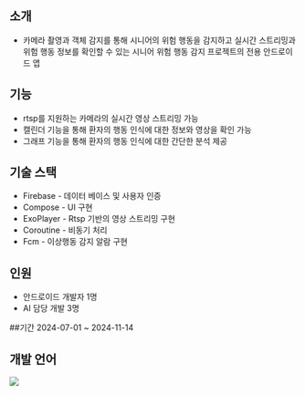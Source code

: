 ## 소개
 - 카메라 촬영과 객체 감지를 통해 시니어의 위험 행동을 감지하고 실시간 스트리밍과 위험 행동 정보를 확인할 수 있는 시니어 위험 행동 감지 프로젝트의 전용 안드로이드 앱

## 기능
- rtsp를 지원하는 카메라의 실시간 영상 스트리밍 가능  
- 캘린더 기능을 통해 환자의 행동 인식에 대한 정보와 영상을 확인 가능
- 그래프 기능을 통해 환자의 행동 인식에 대한 간단한 분석 제공

## 기술 스택
- Firebase - 데이터 베이스 및 사용자 인증
- Compose - UI 구현
- ExoPlayer - Rtsp 기반의 영상 스트리밍 구현
- Coroutine - 비동기 처리
- Fcm - 이상행동 감지 알람 구현

## 인원
- 안드로이드 개발자 1명
- AI 담당 개발 3명

##기간
2024-07-01 ~ 2024-11-14

## 개발 언어 
   <img src="https://img.shields.io/badge/kotlin-7F52FF?style=flat&logo=kotlin&logoColor=white"/>	


